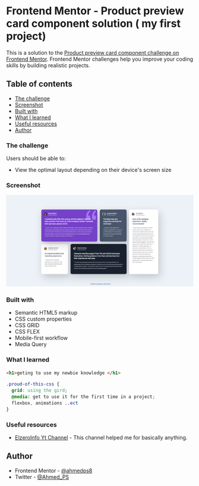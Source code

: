 # Frontend Mentor - Product preview card component solution ( my first project)

This is a solution to the [Product preview card component challenge on Frontend Mentor](https://www.frontendmentor.io/challenges/product-preview-card-component-GO7UmttRfa). Frontend Mentor challenges help you improve your coding skills by building realistic projects. 

## Table of contents

  - [The challenge](#the-challenge)
  - [Screenshot](#screenshot)
  - [Built with](#built-with)
  - [What I learned](#what-i-learned)
  - [Useful resources](#useful-resources)
- [Author](#author)



### The challenge

Users should be able to:

- View the optimal layout depending on their device's screen size

### Screenshot

![Screenshot](https://github.com/ahmedps8/third-project/blob/main/design/my%20design.png?raw=true)




### Built with

- Semantic HTML5 markup
- CSS custom properties
- CSS GRID
- CSS FLEX
- Mobile-first workflow
- Media Query


### What I learned


```html
<h1>geting to use my newbie knowledge </h1>
```
```css
.proud-of-this-css {
  grid: using the gird;
  @media: get to use it for the first time in a project;
  flexbox, animations ..ect
}
```




### Useful resources

- [ElzeroInfo Yt Channel](https://www.youtube.com/c/ElzeroInfo) - This channel helped me for basically anything.



## Author

- Frontend Mentor - [@ahmedps8]([https://www.frontendmentor.io/profile/ahmedps8])
- Twitter - [@Ahmed_PS]([[https://www.twitter.com/Ahmed_PS])
